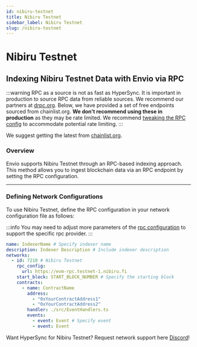 ```yaml
---
id: nibiru-testnet
title: Nibiru Testnet
sidebar_label: Nibiru Testnet
slug: /nibiru-testnet
---
```


# Nibiru Testnet

## Indexing Nibiru Testnet Data with Envio via RPC

:::warning
RPC as a source is not as fast as HyperSync. It is important in production to source RPC data from reliable sources. We recommend our partners at [drpc.org](https://drpc.org). Below, we have provided a set of free endpoints sourced from chainlist.org. **We don't recommend using these in production** as they may be rate limited. We recommend [tweaking the RPC config](./rpc-sync) to accommodate potential rate limiting.
:::

We suggest getting the latest from [chainlist.org](https://chainlist.org).

### Overview

Envio supports Nibiru Testnet through an RPC-based indexing approach. This method allows you to ingest blockchain data via an RPC endpoint by setting the RPC configuration.

---

### Defining Network Configurations

To use Nibiru Testnet, define the RPC configuration in your network configuration file as follows:

:::info
You may need to adjust more parameters of the [rpc configuration](./rpc-sync) to support the specific rpc provider. 
:::

```yaml
name: IndexerName # Specify indexer name
description: Indexer Description # Include indexer description
networks:
  - id: 7210 # Nibiru Testnet
    rpc_config:
      url: https://evm-rpc.testnet-1.nibiru.fi 
    start_block: START_BLOCK_NUMBER # Specify the starting block
    contracts:
      - name: ContractName
        address:
          - "0xYourContractAddress1"
          - "0xYourContractAddress2"
        handler: ./src/EventHandlers.ts
        events:
          - event: Event # Specify event
          - event: Event
```

Want HyperSync for Nibiru Testnet? Request network support here [Discord](https://discord.gg/fztEvj79m3)!
